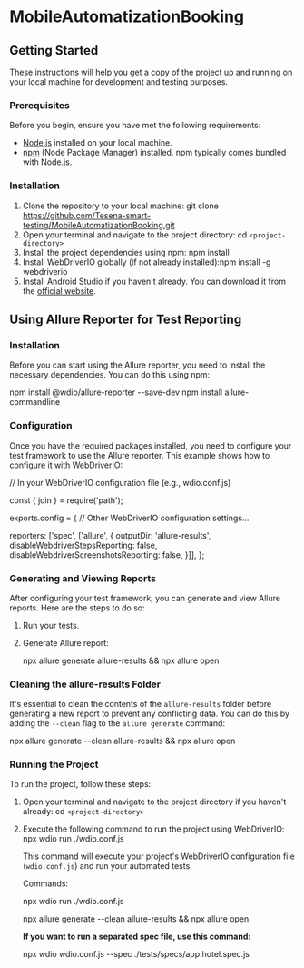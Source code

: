 # MobileAutomatizationBooking

## Getting Started

These instructions will help you get a copy of the project up and running on your local machine for development and testing purposes.

### Prerequisites

Before you begin, ensure you have met the following requirements:

* [Node.js](https://nodejs.org/) installed on your local machine.
* [npm](https://www.npmjs.com/) (Node Package Manager) installed. npm typically comes bundled with Node.js.

### Installation

1. Clone the repository to your local machine: git clone https://github.com/Tesena-smart-testing/MobileAutomatizationBooking.git
2. Open your terminal and navigate to the project directory: cd `<project-directory>`
3. Install the project dependencies using npm: npm install
4. Install WebDriverIO globally (if not already installed):npm install -g webdriverio
5. Install Android Studio if you haven't already. You can download it from the [official website](https://developer.android.com/studio).

## Using Allure Reporter for Test Reporting

### Installation

Before you can start using the Allure reporter, you need to install the necessary dependencies. You can do this using npm:

npm install @wdio/allure-reporter --save-dev
npm install allure-commandline

### Configuration

Once you have the required packages installed, you need to configure your test framework to use the Allure reporter. This example shows how to configure it with WebDriverIO:

// In your WebDriverIO configuration file (e.g., wdio.conf.js)

const { join } = require('path');

exports.config = {
  // Other WebDriverIO configuration settings...

  reporters: ['spec', ['allure', {
    outputDir: 'allure-results',
    disableWebdriverStepsReporting: false,
    disableWebdriverScreenshotsReporting: false,
  }]],
};

### Generating and Viewing Reports

After configuring your test framework, you can generate and view Allure reports. Here are the steps to do so:

1. Run your tests.
2. Generate Allure report:

   npx allure generate allure-results && npx allure open

### Cleaning the allure-results Folder

It's essential to clean the contents of the `allure-results` folder before generating a new report to prevent any conflicting data. You can do this by adding the `--clean` flag to the `allure generate` command:

npx allure generate --clean allure-results && npx allure open

### Running the Project

To run the project, follow these steps:

1. Open your terminal and navigate to the project directory if you haven't already: cd `<project-directory>`
2. Execute the following command to run the project using WebDriverIO: npx wdio run ./wdio.conf.js

   This command will execute your project's WebDriverIO configuration file (`wdio.conf.js`) and run your automated tests.

   Commands:

   npx wdio run ./wdio.conf.js

   npx allure generate --clean allure-results && npx allure open

   **If you want to run a separated spec file, use this command:**

   npx wdio wdio.conf.js --spec ./tests/specs/app.hotel.spec.js
